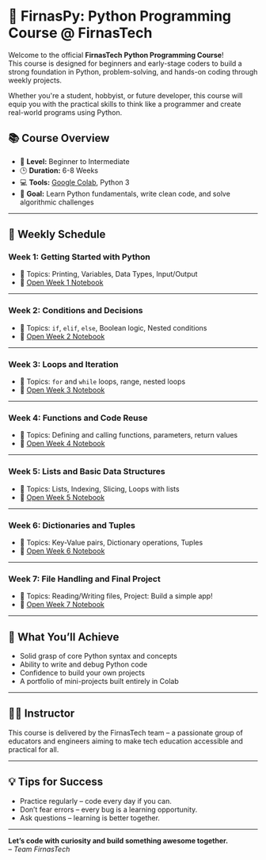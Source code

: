 # 🐍 FirnasPy: Python Programming Course @ FirnasTech

Welcome to the official **FirnasTech Python Programming Course**!  
This course is designed for beginners and early-stage coders to build a strong foundation in Python, problem-solving, and hands-on coding through weekly projects.

Whether you're a student, hobbyist, or future developer, this course will equip you with the practical skills to think like a programmer and create real-world programs using Python.

## 📚 Course Overview

- 🔰 **Level:** Beginner to Intermediate  
- 🕒 **Duration:** 6-8 Weeks  
- 💻 **Tools:** [Google Colab](https://colab.research.google.com/), Python 3  
- 🎯 **Goal:** Learn Python fundamentals, write clean code, and solve algorithmic challenges

---

## 📅 Weekly Schedule

### Week 1: Getting Started with Python
- 🧠 Topics: Printing, Variables, Data Types, Input/Output
- 🔗 [Open Week 1 Notebook](https://colab.research.google.com/your_link_here)

---

### Week 2: Conditions and Decisions
- 🧠 Topics: `if`, `elif`, `else`, Boolean logic, Nested conditions
- 🔗 [Open Week 2 Notebook](https://colab.research.google.com/your_link_here)

---

### Week 3: Loops and Iteration
- 🧠 Topics: `for` and `while` loops, range, nested loops
- 🔗 [Open Week 3 Notebook](https://colab.research.google.com/your_link_here)

---

### Week 4: Functions and Code Reuse
- 🧠 Topics: Defining and calling functions, parameters, return values
- 🔗 [Open Week 4 Notebook](https://colab.research.google.com/your_link_here)

---

### Week 5: Lists and Basic Data Structures
- 🧠 Topics: Lists, Indexing, Slicing, Loops with lists
- 🔗 [Open Week 5 Notebook](https://colab.research.google.com/your_link_here)

---

### Week 6: Dictionaries and Tuples
- 🧠 Topics: Key-Value pairs, Dictionary operations, Tuples
- 🔗 [Open Week 6 Notebook](https://colab.research.google.com/your_link_here)

---

### Week 7: File Handling and Final Project
- 🧠 Topics: Reading/Writing files, Project: Build a simple app!
- 🔗 [Open Week 7 Notebook](https://colab.research.google.com/your_link_here)

---

## 🚀 What You’ll Achieve

- Solid grasp of core Python syntax and concepts
- Ability to write and debug Python code
- Confidence to build your own projects
- A portfolio of mini-projects built entirely in Colab

---

## 👨‍🏫 Instructor  
This course is delivered by the FirnasTech team – a passionate group of educators and engineers aiming to make tech education accessible and practical for all.

---

## 💡 Tips for Success

- Practice regularly – code every day if you can.
- Don’t fear errors – every bug is a learning opportunity.
- Ask questions – learning is better together.

---

**Let’s code with curiosity and build something awesome together.**  
_– Team FirnasTech_

